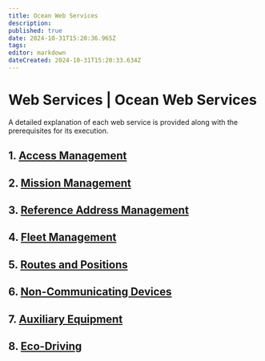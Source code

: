 ```yaml
---
title: Ocean Web Services
description: 
published: true
date: 2024-10-31T15:20:36.965Z
tags: 
editor: markdown
dateCreated: 2024-10-31T15:20:33.634Z
---
```


# Web Services | Ocean Web Services

A detailed explanation of each web service is provided along with the prerequisites for its execution.

## 1. [Access Management](web-services/access.md)

## 2. [Mission Management](missions.md)

## 3. [Reference Address Management](web-services/addresses.md)

## 4. [Fleet Management](web-services/fleet.md)

## 5. [Routes and Positions](web-services/routes-and-positions.md)

## 6. [Non-Communicating Devices](web-services/non-communicating-devices.md)

## 7. [Auxiliary Equipment](web-services/auxiliary-equipment.md)

## 8. [Eco-Driving](web-services/eco-driving.md)
